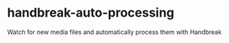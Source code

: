 # handbreak-auto-processing
Watch for new media files and automatically process them with Handbreak
